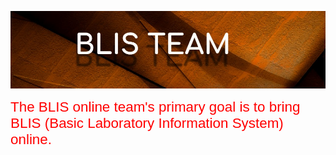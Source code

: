 ![# BLIS TEAM](blishrader.jpg "Image Title")



<style>
.h1 {
  color: blue;
  font-family: Helvetica;
  font-size: 700%;

}
.p  {
  color: red;
  font-family: Helvetica;
  font-size: 160%;
}
</style>

<div class="p">
The BLIS online team's primary goal is to bring BLIS (Basic Laboratory Information System) online.
</div>




